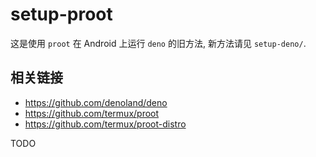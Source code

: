 # setup-proot

这是使用 `proot` 在 Android 上运行 `deno` 的旧方法, 新方法请见 `setup-deno/`.

## 相关链接

- <https://github.com/denoland/deno>
- <https://github.com/termux/proot>
- <https://github.com/termux/proot-distro>

TODO
